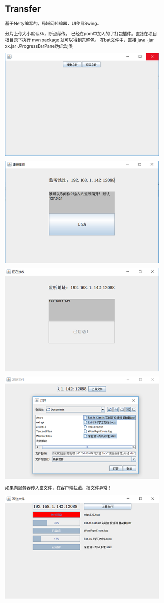 # Transfer
基于Netty编写的，局域网传输器，UI使用Swing。

分片上传大小默认8k，断点续传。
已经在pom中加入的了打包插件。直接在项目根目录下执行 mvn package 就可以得到完整包。
在bat文件中，直接 java -jar xx.jar
JProgressBarPanel为启动类

![image](https://github.com/18920522006/Transfer/blob/master/src/main/resources/image/首页.png)

![image](https://github.com/18920522006/Transfer/blob/master/src/main/resources/image/发布服务.png)

![image](https://github.com/18920522006/Transfer/blob/master/src/main/resources/image/启动服务.png)

![image](https://github.com/18920522006/Transfer/blob/master/src/main/resources/image/上传.png)

如果向服务器传入空文件，在客户端拦截，报文件异常！

![image](https://github.com/18920522006/Transfer/blob/master/src/main/resources/image/上传进度.png)
